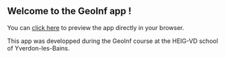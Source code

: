 ## Welcome to the GeoInf app !

You can [click here](https://liozon.github.io/geoinf-app/) to preview the app directly in your browser.

This app was developped during the GeoInf course at the HEIG-VD school of Yverdon-les-Bains.